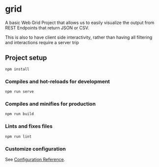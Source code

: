 # grid
A basic Web Grid Project that allows us to easily visualize the output from REST Endpoints that return JSON or CSV.

This is also to have client side interactivity, rather than having all filtering and interactions require a server trip
## Project setup
```
npm install
```

### Compiles and hot-reloads for development
```
npm run serve
```

### Compiles and minifies for production
```
npm run build
```

### Lints and fixes files
```
npm run lint
```

### Customize configuration
See [Configuration Reference](https://cli.vuejs.org/config/).
